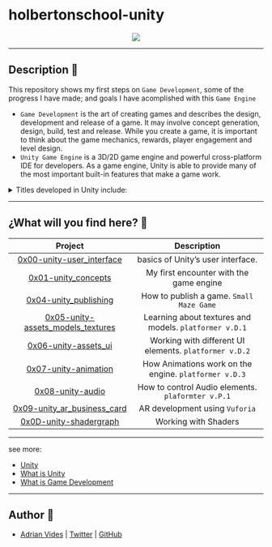 # holbertonschool-unity

<p align="center">
<img src="https://p1-tt-ipv6.byteimg.com/origin/pgc-image/2781319826964cd5b957f38cfedb4370">
</p>

---

## Description :newspaper:
This repository shows my first steps on `Game Development`, some of the progress I have made; and goals I have acomplished with this `Game Engine`

- `Game Development` is the art of creating games and describes the design, development and release of a game. It may involve concept generation, design, build, test and release. While you create a game, it is important to think about the game mechanics, rewards, player engagement and level design.
- `Unity Game Engine` is a 3D/2D game engine and powerful cross-platform IDE for developers. As a game engine, Unity is able to provide many of the most important built-in features that make a game work. 
<details>
<summary>Titles developed in Unity include:</summary>

- Ori and the Blind Forest / Will of the Wisps
- INSIDE
- Monument Valley 1 & 2
- Temple Run
- Deus Ex: The Fall
- Escape Plan
- Angry Birds
- Superhot
- Super Mario Run
- Subnautica
- Bone Works
- My Friend Pedro
</details>

---

## ¿What will you find here? :round_pushpin:
| Project | Description |
| :-----: | :---------: |
| [0x00-unity-user_interface](https://github.com/AdrianVides56/holbertonschool-unity/tree/main/0x00-unity-user_interface) |  basics of Unity’s user interface. |
| [0x01-unity_concepts](https://github.com/AdrianVides56/holbertonschool-unity/tree/main/0x01-unity_concepts) | My first encounter with the game engine |
| [0x04-unity_publishing](https://github.com/AdrianVides56/holbertonschool-unity/tree/main/0x04-unity_publishing) | How to publish a game. `Small Maze Game` |
| [0x05-unity-assets_models_textures](https://github.com/AdrianVides56/holbertonschool-unity/tree/main/0x05-unity-assets_models_textures) | Learning about textures and models. `platformer v.D.1` |
| [0x06-unity-assets_ui](https://github.com/AdrianVides56/holbertonschool-unity/tree/main/0x06-unity-assets_ui) | Working with different UI elements. `platformer v.D.2` |
| [0x07-unity-animation](https://github.com/AdrianVides56/holbertonschool-unity/tree/main/0x07-unity-animation) | How Animations work on the engine. `platformer v.D.3` |
| [0x08-unity-audio](https://github.com/AdrianVides56/holbertonschool-unity/tree/main/0x08-unity-audio) | How to control Audio elements. `plaformter v.P.1` |
| [0x09-unity_ar_business_card](https://github.com/AdrianVides56/holbertonschool-unity/tree/main/0x09-unity_ar_business_card) | AR development using `Vuforia` |
| [0x0D-unity-shadergraph](https://github.com/AdrianVides56/holbertonschool-unity/tree/main/0x0D-unity-shadergraph) | Working with Shaders |

---

see more:
- [Unity](https://unity.com)
- [What is Unity](https://www.androidauthority.com/what-is-unity-1131558/)
- [What is Game Development](https://www.freecodecamp.org/news/what-is-game-development/#:~:text=Game%20Development%20is%20the%20art,player%20engagement%20and%20level%20design)


---

## Author :bust_in_silhouette:
- [Adrian Vides] | [Twitter] | [GitHub]

[GitHub]: <https://github.com/AdrianVides56>
[Twitter]: <https://twitter.com/termi56661>
[Adrian Vides]: <https://www.linkedin.com/in/adrianvides56/>   

